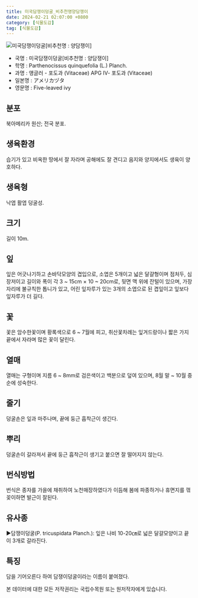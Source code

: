 ```yaml
---
title: 미국담쟁이덩굴_비추천명양담쟁이
date: 2024-02-21 02:07:00 +0800
category: [식물도감]
tag: [식물도감]
---
```




![미국담쟁이덩굴[비추천명 : 양담쟁이]](/fileUpload/plants/basic/Vitaceae/Parthenocissus/11873/11873_1_th2.jpg)
- 국명 : 미국담쟁이덩굴[비추천명 : 양담쟁이]
- 학명 : Parthenocissus quinquefolia (L.) Planch.
- 과명 : 앵글러 - 포도과 (Vitaceae) APG Ⅳ- 포도과 (Vitaceae)
- 일본명 : アメリカヅタ
- 영문명 : Five-leaved ivy


## 분포
북아메리카 원산; 전국 분포.
## 생육환경
습기가 있고 비옥한 땅에서 잘 자라며 공해에도 잘 견디고 음지와 양지에서도 생육이 양호하다.
## 생육형
낙엽 활엽 덩굴성. 
## 크기
길이 10m.
## 잎
잎은 어긋나기하고 손바닥모양의 겹입으로, 소엽은 5개이고 넓은 달걀형이며 점처두, 심장저이고 길이와 폭이 각 3 ~ 15cm × 10 ~ 20cm로, 뒷면 맥 위에 잔털이 있으며, 가장자리에 불규칙한 톱니가 있고, 어린 잎자루가 있는 3개의 소엽으로 된 겹잎이고 잎보다 잎자루가 더 길다.
## 꽃
꽃은 암수한꽃이며 황록색으로 6 ~ 7월에 피고, 취산꽃차례는 잎겨드랑이나 짧은 가지 끝에서 자라며 많은 꽃이 달린다.
## 열매
열매는 구형이며 지름 6 ~ 8mm로 검은색이고 백분으로 덮여 있으며, 8월 말 ~ 10월 중순에 성숙한다.
## 줄기
덩굴손은 잎과 마주나며, 끝에 둥근 흡착근이 생긴다. 
## 뿌리
덩굴손이 갈라져서 끝에 둥근 흡착근이 생기고 붙으면 잘 떨어지지 않는다.
## 번식방법
번식은 종자를 가을에 채취하여 노천매장하였다가 이듬해 봄에 파종하거나 휴면지를 꺾꽂이하면 발근이 잘된다.
## 유사종
▶담쟁이덩굴(P. tricuspidata Planch.): 잎은 나비 10-20㎝로 넓은 달걀모양이고 끝이 3개로 갈라진다.
## 특징
담을 기어오른다 하여 담쟁이덩굴이라는 이름이 붙여졌다.






본 데이터에 대한 모든 저작권리는 국립수목원 또는 원저작자에게 있습니다.
